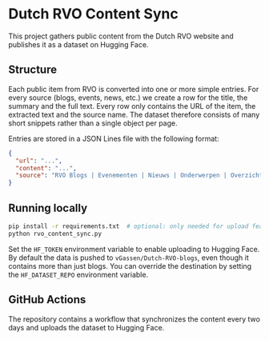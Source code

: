 # Dutch RVO Content Sync

This project gathers public content from the Dutch RVO website and publishes it as a dataset on Hugging Face.

## Structure

Each public item from RVO is converted into one or more simple entries. For every
source (blogs, events, news, etc.) we create a row for the title, the summary
and the full text.  Every row only contains the URL of the item, the extracted
text and the source name.  The dataset therefore consists of many short
snippets rather than a single object per page.

Entries are stored in a JSON Lines file with the following format:

```json
{
  "url": "...",
  "content": "...",
  "source": "RVO Blogs | Evenementen | Nieuws | Onderwerpen | Overzichten | Praktijkverhalen | Subsidies en financiering"
}
```

## Running locally

```bash
pip install -r requirements.txt  # optional: only needed for upload features
python rvo_content_sync.py
```

Set the `HF_TOKEN` environment variable to enable uploading to Hugging Face.
By default the data is pushed to `vGassen/Dutch-RVO-blogs`, even though it
contains more than just blogs.  You can override the destination by setting the
`HF_DATASET_REPO` environment variable.

## GitHub Actions

The repository contains a workflow that synchronizes the content every two days and uploads the dataset to Hugging Face.
